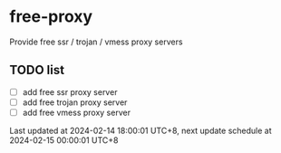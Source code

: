 
# free-proxy
Provide free ssr / trojan / vmess proxy servers


## TODO list
- [ ] add free ssr proxy server
- [ ] add free trojan proxy server
- [ ] add free vmess proxy server

Last updated at 2024-02-14 18:00:01 UTC+8, next update schedule at 2024-02-15 00:00:01 UTC+8

